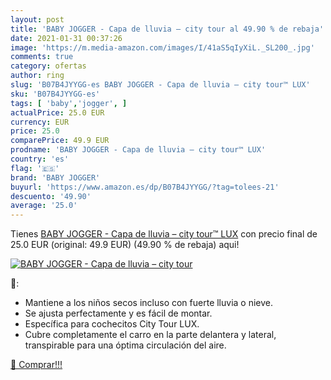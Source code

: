 ```yaml
---
layout: post
title: 'BABY JOGGER - Capa de lluvia – city tour al 49.90 % de rebaja'
date: 2021-01-31 00:37:26
image: 'https://m.media-amazon.com/images/I/41aS5qIyXiL._SL200_.jpg'
comments: true
category: ofertas
author: ring
slug: 'B07B4JYYGG-es BABY JOGGER - Capa de lluvia – city tour™ LUX'
sku: 'B07B4JYYGG-es'
tags: [ 'baby','jogger', ]
actualPrice: 25.0 EUR
currency: EUR
price: 25.0
comparePrice: 49.9 EUR
prodname: 'BABY JOGGER - Capa de lluvia – city tour™ LUX'
country: 'es'
flag: '🇪🇸'
brand: 'BABY JOGGER'
buyurl: 'https://www.amazon.es/dp/B07B4JYYGG/?tag=tolees-21'
descuento: '49.90'
average: '25.0'
---
```


Tienes [BABY JOGGER - Capa de lluvia – city tour™ LUX](https://www.amazon.es/dp/B07B4JYYGG/?tag=tolees-21) con precio final de  25.0 EUR (original: 49.9 EUR) (49.90 %  de rebaja) aqui!

[![BABY JOGGER - Capa de lluvia – city tour](https://m.media-amazon.com/images/I/41aS5qIyXiL._SL200_.jpg)](https://www.amazon.es/dp/B07B4JYYGG/?tag=tolees-21)

🔎:

- Mantiene a los niños secos incluso con fuerte lluvia o nieve.
- Se ajusta perfectamente y es fácil de montar.
- Específica para cochecitos City Tour LUX.
- Cubre completamente el carro en la parte delantera y lateral, transpirable para una óptima circulación del aire.

[🛒 Comprar!!!](https://www.amazon.es/dp/B07B4JYYGG/?tag=tolees-21)
